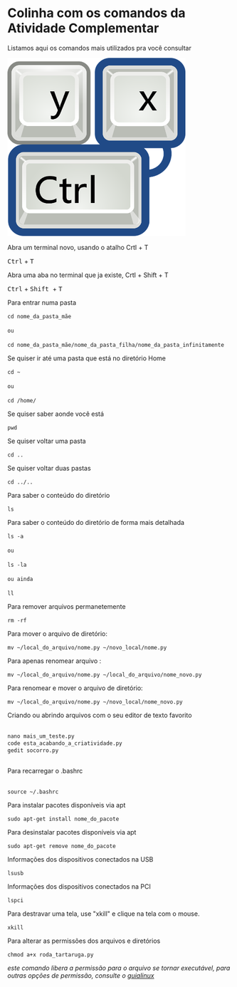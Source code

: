 # Colinha com os comandos da Atividade Complementar

Listamos aqui os comandos mais utilizados pra você consultar 





<img src="/img/atalhos.png" width="400" height="400">


Abra um terminal novo, usando o atalho Crtl + T

<kbd>Ctrl</kbd> + <kbd>T</kbd>



Abra uma aba no terminal que ja existe, Crtl + Shift + T

<kbd>Ctrl</kbd> + <kbd>Shift </kbd> + <kbd>T</kbd>


Para entrar numa pasta

```
cd nome_da_pasta_mãe

ou

cd nome_da_pasta_mãe/nome_da_pasta_filha/nome_da_pasta_infinitamente

```

Se quiser ir até uma pasta que está no diretório Home


```
cd ~

ou

cd /home/

```

Se quiser saber aonde você está

```
pwd

```

Se quiser voltar uma pasta

```
cd ..

```

Se quiser voltar duas pastas

```
cd ../..

```

Para saber o conteúdo do diretório


```
ls

```

Para saber o conteúdo do diretório de forma mais detalhada


```
ls -a

ou

ls -la

ou ainda

ll

```

Para remover arquivos permanetemente

```
rm -rf

```


Para mover o arquivo de diretório:


```
mv ~/local_do_arquivo/nome.py ~/novo_local/nome.py

```


Para apenas renomear arquivo :


```
mv ~/local_do_arquivo/nome.py ~/local_do_arquivo/nome_novo.py

```

Para renomear e mover o arquivo de diretório:


```
mv ~/local_do_arquivo/nome.py ~/novo_local/nome_novo.py

```

Criando ou abrindo arquivos com o seu editor de texto favorito

```

nano mais_um_teste.py
code esta_acabando_a_criatividade.py
gedit socorro.py


```

Para recarregar o .bashrc

```

source ~/.bashrc

```

Para instalar pacotes disponíveis via apt


```
sudo apt-get install nome_do_pacote

```


Para desinstalar pacotes disponíveis via apt

```
sudo apt-get remove nome_do_pacote

```

Informações dos dispositivos conectados na USB 

```
lsusb

```
Informações dos dispositivos conectados na PCI

```
lspci

```

Para destravar uma tela, use "xkill" e clique na tela com o mouse.


```
xkill

```

Para alterar as permissões dos arquivos e diretórios


```
chmod a+x roda_tartaruga.py

```
*este comando libera a permissão para o arquivo se tornar executável, para outras opções de permissão, consulte o [guialinux](https://guialinux.uniriotec.br/chmod/)*
